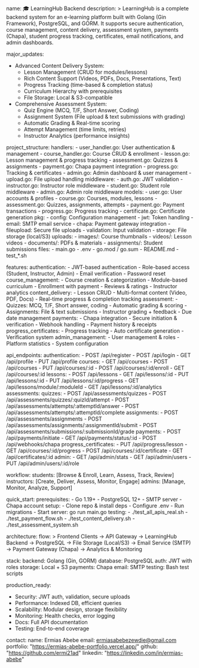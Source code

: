name: 🎓 LearningHub Backend
description: >
  LearningHub is a complete backend system for an e-learning platform built 
  with Golang (Gin Framework), PostgreSQL, and GORM. It supports secure 
  authentication, course management, content delivery, assessment system, 
  payments (Chapa), student progress tracking, certificates, email notifications, 
  and admin dashboards.

major_updates:
  - Advanced Content Delivery System:
      - Lesson Management (CRUD for modules/lessons)
      - Rich Content Support (Videos, PDFs, Docs, Presentations, Text)
      - Progress Tracking (time-based & completion status)
      - Curriculum Hierarchy with prerequisites
      - File Storage: Local & S3-compatible
  - Comprehensive Assessment System:
      - Quiz Engine (MCQ, T/F, Short Answer, Coding)
      - Assignment System (File upload & text submissions with grading)
      - Automatic Grading & Real-time scoring
      - Attempt Management (time limits, retries)
      - Instructor Analytics (performance insights)

project_structure:
  handlers:
    - user_handler.go: User authentication & management
    - course_handler.go: Course CRUD & enrollment
    - lesson.go: Lesson management & progress tracking
    - assessment.go: Quizzes & assignments
    - payment.go: Chapa payment integration
    - progress.go: Tracking & certificates
    - admin.go: Admin dashboard & user management
    - upload.go: File upload handling
  middleware:
    - auth.go: JWT validation
    - instructor.go: Instructor role middleware
    - student.go: Student role middleware
    - admin.go: Admin role middleware
  models:
    - user.go: User accounts & profiles
    - course.go: Courses, modules, lessons
    - assessment.go: Quizzes, assignments, attempts
    - payment.go: Payment transactions
    - progress.go: Progress tracking
    - certificate.go: Certificate generation
  pkg:
    - config: Configuration management
    - jwt: Token handling
    - email: SMTP email service
    - chapa: Payment gateway integration
    - fileupload: Secure file uploads
    - validation: Input validation
    - storage: File storage (local/S3)
  uploads:
    - images/: Course thumbnails
    - videos/: Lesson videos
    - documents/: PDFs & materials
    - assignments/: Student submissions
  files:
    - main.go
    - .env
    - go.mod / go.sum
    - README.md
    - test_*.sh

features:
  authentication:
    - JWT-based authentication
    - Role-based access (Student, Instructor, Admin)
    - Email verification
    - Password reset
  course_management:
    - Course creation & categorization
    - Module-based curriculum
    - Enrollment with payment
    - Reviews & ratings
    - Instructor analytics
  content_delivery:
    - Lesson CRUD
    - Multi-format content (Video, PDF, Docs)
    - Real-time progress & completion tracking
  assessment:
    - Quizzes: MCQ, T/F, Short answer, coding
    - Automatic grading & scoring
    - Assignments: File & text submissions
    - Instructor grading + feedback
    - Due date management
  payments:
    - Chapa integration
    - Secure initiation & verification
    - Webhook handling
    - Payment history & receipts
  progress_certificates:
    - Progress tracking
    - Auto certificate generation
    - Verification system
  admin_management:
    - User management & roles
    - Platform statistics
    - System configuration

api_endpoints:
  authentication:
    - POST /api/register
    - POST /api/login
    - GET /api/profile
    - PUT /api/profile
  courses:
    - GET /api/courses
    - POST /api/courses
    - PUT /api/courses/:id
    - POST /api/courses/:id/enroll
    - GET /api/courses/:id
  lessons:
    - POST /api/lessons
    - GET /api/lessons/:id
    - PUT /api/lessons/:id
    - PUT /api/lessons/:id/progress
    - GET /api/lessons/module/:moduleId
    - GET /api/lessons/:id/analytics
  assessments:
    quizzes:
      - POST /api/assessments/quizzes
      - POST /api/assessments/quizzes/:quizId/attempt
      - POST /api/assessments/attempts/:attemptId/answer
      - POST /api/assessments/attempts/:attemptId/complete
    assignments:
      - POST /api/assessments/assignments
      - POST /api/assessments/assignments/:assignmentId/submit
      - POST /api/assessments/submissions/:submissionId/grade
  payments:
    - POST /api/payments/initiate
    - GET /api/payments/status/:id
    - POST /api/webhooks/chapa
  progress_certificates:
    - PUT /api/progress/lesson
    - GET /api/courses/:id/progress
    - POST /api/courses/:id/certificate
    - GET /api/certificates/:id
  admin:
    - GET /api/admin/stats
    - GET /api/admin/users
    - PUT /api/admin/users/:id/role

workflow:
  students: [Browse & Enroll, Learn, Assess, Track, Review]
  instructors: [Create, Deliver, Assess, Monitor, Engage]
  admins: [Manage, Monitor, Analyze, Support]

quick_start:
  prerequisites:
    - Go 1.19+
    - PostgreSQL 12+
    - SMTP server
    - Chapa account
  setup:
    - Clone repo & install deps
    - Configure .env
    - Run migrations
    - Start server: go run main.go
  testing:
    - ./test_all_apis_real.sh
    - ./test_payment_flow.sh
    - ./test_content_delivery.sh
    - ./test_assessment_system.sh

architecture:
  flow: >
    Frontend Clients → API Gateway → LearningHub Backend → PostgreSQL
                      → File Storage (Local/S3)
                      → Email Service (SMTP)
                      → Payment Gateway (Chapa)
                      → Analytics & Monitoring

stack:
  backend: Golang (Gin, GORM)
  database: PostgreSQL
  auth: JWT with roles
  storage: Local + S3
  payments: Chapa
  email: SMTP
  testing: Bash test scripts

production_ready:
  - Security: JWT auth, validation, secure uploads
  - Performance: Indexed DB, efficient queries
  - Scalability: Modular design, storage flexibility
  - Monitoring: Health checks, error logging
  - Docs: Full API documentation
  - Testing: End-to-end coverage

contact:
  name: Ermias Abebe
  email: ermiasabebezewdie@gmail.com
  portfolio: "https://ermias-abebe-portfolio.vercel.app/"
  github: "https://github.com/ermi21ad"
  linkedin: "https://linkedin.com/in/ermias-abebe"
